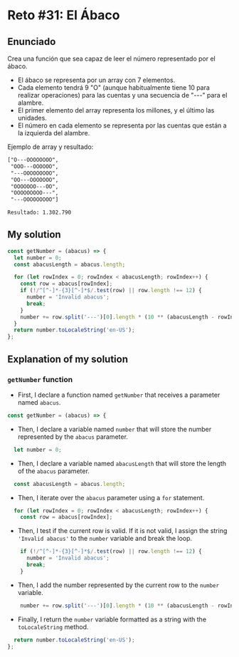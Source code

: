 # Reto #31: El Ábaco

## Enunciado

Crea una función que sea capaz de leer el número representado por el ábaco.
- El ábaco se representa por un array con 7 elementos.
- Cada elemento tendrá 9 "O" (aunque habitualmente tiene 10 para realizar operaciones) para las cuentas y una secuencia de "---" para el alambre.
- El primer elemento del array representa los millones, y el último las unidades.
- El número en cada elemento se representa por las cuentas que están a la izquierda del alambre.

Ejemplo de array y resultado:

```txt
["O---OOOOOOOO",
 "OOO---OOOOOO",
 "---OOOOOOOOO",
 "OO---OOOOOOO",
 "OOOOOOO---OO",
 "OOOOOOOOO---",
 "---OOOOOOOOO"]

Resultado: 1.302.790
```

## My solution

```js
const getNumber = (abacus) => {
  let number = 0;
  const abacusLength = abacus.length;

  for (let rowIndex = 0; rowIndex < abacusLength; rowIndex++) {
    const row = abacus[rowIndex];
    if (!/^[^-]*-{3}[^-]*$/.test(row) || row.length !== 12) {
      number = 'Invalid abacus';
      break;
    }
    number += row.split('---')[0].length * (10 ** (abacusLength - rowIndex - 1));
  }
  return number.toLocaleString('en-US');
};
```

## Explanation of my solution

### `getNumber` function

- First, I declare a function named `getNumber` that receives a parameter named `abacus`.

```js
const getNumber = (abacus) => {
```

- Then, I declare a variable named `number` that will store the number represented by the `abacus` parameter.

```js
  let number = 0;
```

- Then, I declare a variable named `abacusLength` that will store the length of the `abacus` parameter.

```js
  const abacusLength = abacus.length;
```

- Then, I iterate over the `abacus` parameter using a `for` statement.

```js
  for (let rowIndex = 0; rowIndex < abacusLength; rowIndex++) {
    const row = abacus[rowIndex];
```

- Then, I test if the current row is valid. If it is not valid, I assign the string `'Invalid abacus'` to the `number` variable and break the loop.

```js
    if (!/^[^-]*-{3}[^-]*$/.test(row) || row.length !== 12) {
      number = 'Invalid abacus';
      break;
    }
```

- Then, I add the number represented by the current row to the `number` variable.

```js
    number += row.split('---')[0].length * (10 ** (abacusLength - rowIndex - 1));
```

- Finally, I return the `number` variable formatted as a string with the `toLocaleString` method.

```js
  return number.toLocaleString('en-US');
};
```
